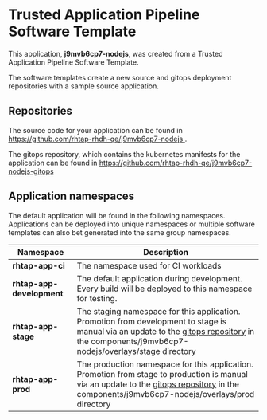 # Trusted Application Pipeline Software Template

This application, **j9mvb6cp7-nodejs**, was created from a Trusted Application Pipeline Software Template.

The software templates create a new source and gitops deployment repositories with a sample source application. 

## Repositories

The source code for your application can be found in [https://github.com/rhtap-rhdh-qe/j9mvb6cp7-nodejs ](https://github.com/rhtap-rhdh-qe/j9mvb6cp7-nodejs ).
 
The gitops repository, which contains the kubernetes manifests for the application can be found in 
[https://github.com/rhtap-rhdh-qe/j9mvb6cp7-nodejs-gitops ](https://github.com/rhtap-rhdh-qe/j9mvb6cp7-nodejs-gitops ) 

## Application namespaces 

The default application will be found in the following namespaces. Applications can be deployed into unique namespaces or multiple software templates can also bet generated into the same group namespaces.  

|  Namespace   |  Description   |  
| -------- | -------- |
| **rhtap-app-ci** | The namespace used for CI workloads |
| **rhtap-app-development** | The default application during development. Every build will be deployed to this namespace for testing. |
| **rhtap-app-stage** | The staging namespace for this application. Promotion from development to stage is manual via an update to the [gitops repository](https://github.com/rhtap-rhdh-qe/j9mvb6cp7-nodejs-gitops ) in the components/j9mvb6cp7-nodejs/overlays/stage directory |
| **rhtap-app-prod** | The production namespace for this application. Promotion from stage to production is manual via an update to the [gitops repository](https://github.com/rhtap-rhdh-qe/j9mvb6cp7-nodejs-gitops ) in the components/j9mvb6cp7-nodejs/overlays/prod directory |